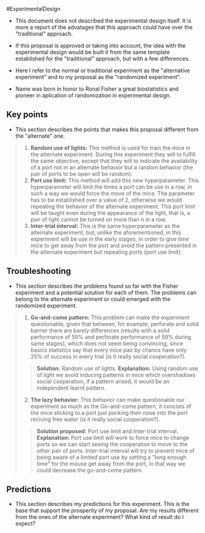 #ExperimentalDesign

+ This document does not described the experimental design itself. It is more a report of the advatages that this approach could have over the "traditional" approach.

+ If this proposal is approved or taking into account, the idea with the experimental design would be built it from the same template established for the "traditional" approach, but with a few differences. 

+ Here I refer to the normal or traditional experiment as the "alternative experiment" and to my proposal as the "randomized experiment".

+ Name was born in honor to Ronal Fisher a great biostatistics and pioneer in aplication of randomization in experimental design.


## Key points

+ This section describes the points that makes this proposal different from the "alternate" one.

> 1. **Random use of lights:** This method is used for train the mice in the alternate experiment. During this experiment they will to fulfill the same objective, except that they will to indicate the availability of a port not in an alternate behavior but a random behavior (the pair of ports to be open will be random).  
> 2. **Port use limit:** This method will add this new hyperparameter. This hyperparameter will limit the times a port can be use in a row, in such a way we would force the move of the mice. The parameter has to be established over a value of 2, otherwise we would repeating the behavior of the alternate experiment. This port limit will be taught even during the appearance of the light, that is, a pair of light cannot be turned on more than n in a row.
> 3. **Inter-trial interval:** This is the same hyperparameter as the alternate experiment, but, unlike the aforementioned, in this experiment will be use in the early stages, in order to give time mice to get away from the port and avoid the pattern presented in the alternate experiment but repeating ports (port use limit).

## Troubleshooting

+ This section describes the problems found so far with the Fisher experiment and a potential solution for each of them. The problems can belong to the alternate experiment or could emerged with the randomized experiment.

> 1. **Go-and-come pattern:** This problem can make the experiment questionable, given that between, for example, perforate and solid barrier there are barely differences (results with a solid performance of 59% and perforate performance of 59% during same stages), which does not seem being convincing, since basics statistics say that every mice pair by chance have only 25% of success in every trial (is it really social cooperation?). 
>> **Solution:** Random use of lights.
>> 	**Explanation:** Using random use of light we avoid inducing patterns in mice which overshadows social cooperation, if a pattern arised, it would be an independent learnt pattern.
> 2. **The lazy behavior:** This behavior can make questionable our experiment as much as the Go-and-come pattern, it concists of the mice sticking to a port just pocking their nose into the port reciving free water (is it really social cooperation?).
>> **Solution proposed:** Port use limit and Inter-trial interval.
>> 	**Explanation:** Port use limit will work to force mice to change ports so we can start seeing the cooperation to move to the other pair of ports. Inter-trial interval will try to prevent mice of being aware of a limited port use by setting a "long enough time" for the mouse get away from the port, in that way we could decrease the go-and-come pattern.


## Predictions

+ This section describes my predictions for this experiment. This is the base that support the prosperity of my proposal. Are my results different from the ones of the alternate experiment? What kind of result do I expect?

> 

